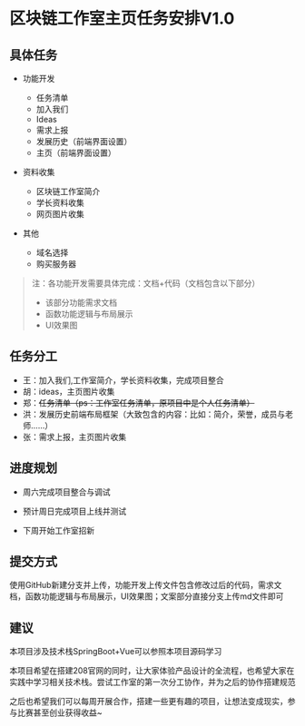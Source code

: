 # 区块链工作室主页任务安排V1.0

## 具体任务

* 功能开发
  * 任务清单
  * 加入我们
  * Ideas
  * 需求上报
  * 发展历史（前端界面设置）
  * 主页（前端界面设置）
* 资料收集
  * 区块链工作室简介
  * 学长资料收集
  * 网页图片收集

* 其他
  * 域名选择
  * 购买服务器

> 注：各功能开发需要具体完成：文档+代码（文档包含以下部分）
>
> * 该部分功能需求文档
> * 函数功能逻辑与布局展示
> * UI效果图

## 任务分工

* 王：加入我们,工作室简介，学长资料收集，完成项目整合
* 胡：ideas，主页图片收集
* 郑：~~任务清单（ps：工作室任务清单，原项目中是个人任务清单）~~
* 洪：发展历史前端布局框架（大致包含的内容：比如：简介，荣誉，成员与老师......）
* 张：需求上报，主页图片收集

## 进度规划

- 周六完成项目整合与调试

- 预计周日完成项目上线并测试

* 下周开始工作室招新

## 提交方式

使用GitHub新建分支并上传，功能开发上传文件包含修改过后的代码，需求文档，函数功能逻辑与布局展示，UI效果图；文案部分直接分支上传md文件即可

## 建议
本项目涉及技术栈SpringBoot+Vue可以参照本项目源码学习

本项目希望在搭建208官网的同时，让大家体验产品设计的全流程，也希望大家在实践中学习相关技术栈。尝试工作室的第一次分工协作，并为之后的协作搭建规范


之后也希望我们可以每周开展合作，搭建一些更有趣的项目，让想法变成现实，参与比赛甚至创业获得收益~
